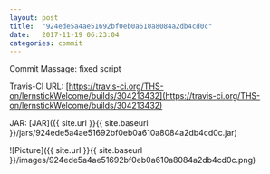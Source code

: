 ```yaml
---
layout: post
title:  "924ede5a4ae51692bf0eb0a610a8084a2db4cd0c"
date:   2017-11-19 06:23:04
categories: commit
---
```


Commit Massage: fixed script  

Travis-CI URL: [https://travis-ci.org/THS-on/lernstickWelcome/builds/304213432](https://travis-ci.org/THS-on/lernstickWelcome/builds/304213432)

JAR: [JAR]({{ site.url }}{{ site.baseurl }}/jars/924ede5a4ae51692bf0eb0a610a8084a2db4cd0c.jar)

![Picture]({{ site.url }}{{ site.baseurl }}/images/924ede5a4ae51692bf0eb0a610a8084a2db4cd0c.png)

